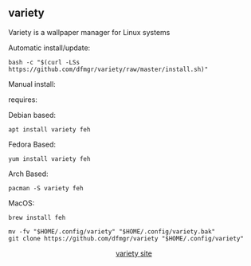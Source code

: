 ## variety  
  
Variety is a wallpaper manager for Linux systems  
  
Automatic install/update:

```shell
bash -c "$(curl -LSs https://github.com/dfmgr/variety/raw/master/install.sh)"
```

Manual install:
  
requires:

Debian based:

```shell
apt install variety feh
```  

Fedora Based:

```shell
yum install variety feh
```  

Arch Based:

```shell
pacman -S variety feh
```  

MacOS:  

```shell
brew install feh
```
  
```shell
mv -fv "$HOME/.config/variety" "$HOME/.config/variety.bak"
git clone https://github.com/dfmgr/variety "$HOME/.config/variety"
```
  
<p align=center>
  <a href="https://peterlevi.com/variety" target="_blank" rel="noopener noreferrer">variety site</a>
</p>  
